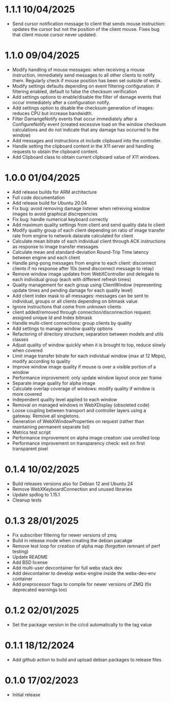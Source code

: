 1.1.1 10/04/2025
================
 * Send cursor notification message to client that sends mouse instruction: updates the cursor but not the position of the client mouse. Fixes bug that client mouse cursor never updated.

1.1.0 09/04/2025
================
 * Modify handling of mouse messages: when receiving a mouse instruction, immediately send messages to all other clients to notify them. Regularly check if mouse position has been set outside of webx.
 * Modify settings defaults depending on event filtering configuration: if filtering enabled, default to false the checksum verification
 * Add settings options to enable/disable the filter of damage events that occur immediately after a configuration notify.
 * Add settings option to disable the checksum generation of images: reduces CPU but increase bandwidth.
 * Filter DamangeNotify events that occur immediately after a ConfigureNotify event (created excessive load on the window checksum calculations and do not indicate that any damage has occurred to the window)
 * Add messages and instructions ot include clipboard into the controller.
 * Handle setting the clipboard content in the X11 server and handling requests to obtain the clipboard content. 
 * Add Clipboard class to obtain current clipboard value of X11 windows.

1.0.0 01/04/2025
================
 * Add release builds for ARM architecture
 * Full code documentation
 * Add release build for Ubuntu 20.04 
 * Fix bug: avoid removing damage listener when retreiving window images to avoid graphical discrepencies
 * Fix bug: handle numerical keyboard correctly
 * Add maximum quality settings from client and send quality data to client
 * Modify quality group of each client depending on ratio of image transfer rate from engine to network datarate calculated for client
 * Calculate mean bitrate of each individual client through ACK instructions as response to image transfer messages
 * Calculate mean and standard-deviation Round-Trip Time latency between engine and each client
 * Handle ping-pong messages from engine to each client: disconnect clients if no response after 10s (send disconnect message to relay)
 * Remove window image updates from WebXController and delegate to each individual group (each with different refresh times)
 * Quality management for each group using ClientWindow (representing update times and pending damage for each quality level)
 * Add client index mask to all messages: messages can be sent to individual, groups or all clients depending on bitmask value
 * Ignore instructions that come from unknown clients
 * client added/removed through connection/disconnection request: assigned unique Id and Index bitmask
 * Handle multi-client connections: group clients by quality
 * Add settings to manage window quality options
 * Refactoring of directory structure; separation between models and utils classes
 * Adjust quality of window quickly when it is brought to top, reduce slowly when covered
 * Limit image transfer bitrate for each individual window (max at 12 Mbps), modify according to quality
 * Improve window image quality if mouse is over a visible portion of a window
 * Performance improvement: only update window layout once per frame
 * Separate image quality for alpha image
 * Calculate overlap coverage of windows: modify quality if window is more covered
 * Independent quality level applied to each window
 * Removal on managed windows in WebXDisplay (obsoleted code)
 * Loose coupling between transport and controller layers using a gateway. Remove all singletons.
 * Generation of WebXWindowProperties on request (rather than maintaining permanent separate list)
 * Metrics test script
 * Performance improvement on alpha image creation: use unrolled loop
 * Performance improvement on transparency check: exit on first transparent pixel

0.1.4 10/02/2025
================
 * Build releases versions also for Debian 12 and Ubuntu 24
 * Remove WebXKeyboardConnection and unused libraries
 * Update spdlog to 1.15.1
 * Cleanup tests

0.1.3 28/01/2025
================
 * Fix subscriber filtering for newer versions of zmq
 * Build in release mode when creating the debian pacakge
 * Remove test loop for creation of alpha map (forgotten remnant of perf testing)
 * Update README
 * Add BSD license
 * Add multi-user devcontainer for full webx stack dev
 * Add devcontainer to develop webx-engine inside the webx-dev-env container
 * Add preprocessor flags to compile for newer versions of ZMQ (fix deprecated warnings too)

0.1.2 02/01/2025
================
 * Set the package version in the ci/cd automatically to the tag value

0.1.1 18/12/2024
================
 * Add github action to build and upload debian packages to release files

0.1.0 17/02/2023
================
 * Initial release

